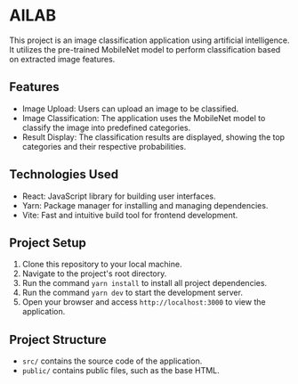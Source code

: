 # AILAB

This project is an image classification application using artificial intelligence. It utilizes the pre-trained MobileNet model to perform classification based on extracted image features.

## Features

- Image Upload: Users can upload an image to be classified.
- Image Classification: The application uses the MobileNet model to classify the image into predefined categories.
- Result Display: The classification results are displayed, showing the top categories and their respective probabilities.

## Technologies Used

- React: JavaScript library for building user interfaces.
- Yarn: Package manager for installing and managing dependencies.
- Vite: Fast and intuitive build tool for frontend development.

## Project Setup

1. Clone this repository to your local machine.
2. Navigate to the project's root directory.
3. Run the command `yarn install` to install all project dependencies.
4. Run the command `yarn dev` to start the development server.
5. Open your browser and access `http://localhost:3000` to view the application.

## Project Structure

- `src/` contains the source code of the application.
- `public/` contains public files, such as the base HTML.


